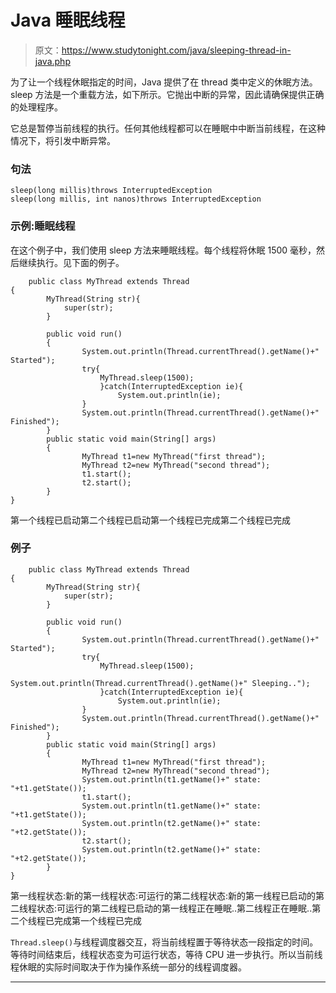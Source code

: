 # Java 睡眠线程

> 原文：<https://www.studytonight.com/java/sleeping-thread-in-java.php>

为了让一个线程休眠指定的时间，Java 提供了在 thread 类中定义的休眠方法。sleep 方法是一个重载方法，如下所示。它抛出中断的异常，因此请确保提供正确的处理程序。

它总是暂停当前线程的执行。任何其他线程都可以在睡眠中中断当前线程，在这种情况下，将引发中断异常。

### 句法

```
sleep(long millis)throws InterruptedException
sleep(long millis, int nanos)throws InterruptedException 
```

### 示例:睡眠线程

在这个例子中，我们使用 sleep 方法来睡眠线程。每个线程将休眠 1500 毫秒，然后继续执行。见下面的例子。

```
    public class MyThread extends Thread
{ 
        MyThread(String str){
            super(str);
        }

        public void run()
        {
                System.out.println(Thread.currentThread().getName()+" Started");
                try{
                    MyThread.sleep(1500); 
                    }catch(InterruptedException ie){
                        System.out.println(ie);
                }
                System.out.println(Thread.currentThread().getName()+" Finished");
        }
        public static void main(String[] args)
        {
                MyThread t1=new MyThread("first thread");
                MyThread t2=new MyThread("second thread");
                t1.start();
                t2.start();
        }
} 

```

第一个线程已启动第二个线程已启动第一个线程已完成第二个线程已完成

### 例子

```
    public class MyThread extends Thread
{ 
        MyThread(String str){
            super(str);
        }

        public void run()
        {
                System.out.println(Thread.currentThread().getName()+" Started");
                try{
                    MyThread.sleep(1500);
                    System.out.println(Thread.currentThread().getName()+" Sleeping..");
                    }catch(InterruptedException ie){
                        System.out.println(ie);
                }
                System.out.println(Thread.currentThread().getName()+" Finished");
        }
        public static void main(String[] args)
        {
                MyThread t1=new MyThread("first thread");
                MyThread t2=new MyThread("second thread");
                System.out.println(t1.getName()+" state: "+t1.getState());
                t1.start();
                System.out.println(t1.getName()+" state: "+t1.getState());
                System.out.println(t2.getName()+" state: "+t2.getState());
                t2.start();
                System.out.println(t2.getName()+" state: "+t2.getState());
        }
} 

```

第一线程状态:新的第一线程状态:可运行的第二线程状态:新的第一线程已启动的第二线程状态:可运行的第二线程已启动的第一线程正在睡眠..第二线程正在睡眠..第二个线程已完成第一个线程已完成

`Thread.sleep()`与线程调度器交互，将当前线程置于等待状态一段指定的时间。等待时间结束后，线程状态变为可运行状态，等待 CPU 进一步执行。所以当前线程休眠的实际时间取决于作为操作系统一部分的线程调度器。

* * *